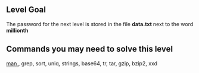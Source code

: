 <div id="content">
 <div id="title">
 </div>
 <script>
  renderLevelTitle("bandit", 8);
 </script>
 <!--
    &lt;div id=&#34;please-read-the-rules&#34;&gt;Please read and accept the &lt;a href=&#34;/rules/&#34;&gt;Rules!&lt;/a&gt;&lt;/div&gt;
    -->
 <h2 id="level-goal">
  Level Goal
 </h2>
 <p>
  The password for the next level is stored in the file
  <strong>
   data.txt
  </strong>
  next to the word
  <strong>
   millionth
  </strong>
 </p>
 <h2 id="commands-you-may-need-to-solve-this-level">
  Commands you may need to solve this level
 </h2>
 <p>
  <a href="https://manpages.ubuntu.com/manpages/noble/man1/man.1.html">
   man
  </a>
  ,
grep, sort, uniq, strings, base64, tr, tar, gzip, bzip2, xxd
 </p>
</div>
